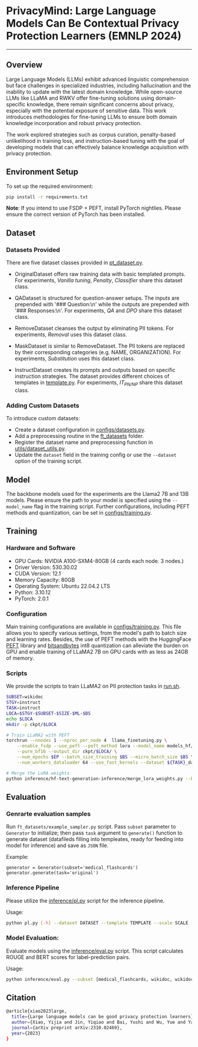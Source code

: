 # PrivacyMind: Large Language Models Can Be Contextual Privacy Protection Learners (EMNLP 2024)
---

## Overview
Large Language Models (LLMs) exhibit advanced linguistic comprehension but face challenges in specialized industries, including hallucination and the inability to update with the latest domain knowledge. While open-source LLMs like LLaMA and RWKV offer fine-tuning solutions using domain-specific knowledge, there remain significant concerns about privacy, especially with the potential exposure of sensitive data. This work introduces methodologies for fine-tuning LLMs to ensure both domain knowledge incorporation and robust privacy protection.

The work explored strategies such as corpus curation, penalty-based unlikelihood in training loss, and instruction-based tuning with the goal of developing models that can effectively balance knowledge acquisition with privacy protection.

## Environment Setup

To set up the required environment:

```bash
pip install -r requirements.txt
```

**Note**: If you intend to use FSDP + PEFT, install PyTorch nightlies. Please ensure the correct version of PyTorch has been installed.

## Dataset

### Datasets Provided
There are five dataset classes provided in [pt_dataset.py](ft_datasets/pt_dataset.py).

- OriginalDataset offers raw training data with basic templated prompts. For experiments, *Vanilla tuning*, *Penalty*, *Classifier* share this dataset class.

- QADataset is structured for question-answer setups. The inputs are prepended with '### Question:\n' while the outputs are prepended with '### Responses:\n'. For experiments, *QA* and *DPO* share this dataset class.

- RemoveDataset cleanses the output by eliminating PII tokens. For experiments, *Removal* uses this dataset class.

- MaskDataset is similar to RemoveDataset. The PII tokens are replaced by their corresponding categories (e.g. NAME, ORGANIZATION). For experiments, *Substitution* uses this dataset class.

- InstructDataset creates its prompts and outputs based on specific instruction strategies. The dataset provides different choices of templates in [template.py](ft_datasets/template.py). For experiments, *$IT_{PN/NP}$* share this dataset class.


### Adding Custom Datasets

To introduce custom datasets:

- Create a dataset configuration in [configs/datasets.py](./configs/datasets.py).
- Add a preprocessing routine in the [ft_datasets](./ft_datasets) folder.
- Register the dataset name and preprocessing function in [utils/dataset_utils.py](./utils/dataset_utils.py).
- Update the `dataset` field in the training config or use the `--dataset` option of the training script.


## Model

The backbone models used for the experiments are the Llama2 7B and 13B models. Please ensure the path to your model is specified using the `--model_name` flag in the training script. Further configurations, including PEFT methods and quantization, can be set in [configs/training.py](./configs/training.py).

## Training

### Hardware and Software
- GPU Cards: NVIDIA A100-SXM4-80GB (4 cards each node. 3 nodes.)
- Driver Version: 530.30.02
- CUDA Version: 12.1
- Memory Capacity: 80GB
- Operating System: Ubuntu 22.04.2 LTS
- Python: 3.10.12
- PyTorch: 2.0.1

### Configuration

Main training configurations are available in [configs/training.py](../configs/training.py). This file allows you to specify various settings, from the model's path to batch size and learning rates. Besides, the use of PEFT methods with the HuggingFace [PEFT](https://github.com/huggingface/peft) library and [bitsandbytes](https://github.com/TimDettmers/bitsandbytes) int8 quantization can alleviate the burden on GPU and enable training of LLaMA2 7B on GPU cards with as less as 24GB of memory.


### Scripts
We provide the scripts to train LLaMA2 on PII protection tasks in [run.sh](./run.sh).
```bash
SUBSET=wikidoc
STGY=instruct
TASK=instruct
LOCA=$STGY-$SUBSET-$SIZE-$ML-$BS
echo $LOCA
mkdir -p ckpt/$LOCA

# Train LLaMA2 with PEFT
torchrun --nnodes 1 --nproc_per_node 4  llama_finetuning.py \
    --enable_fsdp --use_peft --peft_method lora --model_name models_hf/$SIZE \
    --pure_bf16 --output_dir ckpt/$LOCA/ \
    --num_epochs $EP --batch_size_training $BS --micro_batch_size $BS \
    --num_workers_dataloader 64 --use_fast_kernels --dataset ${TASK}_dataset --subset $SUBSET --maxlen $ML --inst_strategy $STGY 2>&1 | tee -a ckpt/$LOCA/train.log

# Merge the LoRA weights
python inference/hf-text-generation-inference/merge_lora_weights.py --base_model models_hf/7B --peft_model ckpt/$LOCA/ --output_dir ckpt/merge/$LOCA/
```


## Evaluation

### Genrarte evaluation samples

Run `ft_datasets/example_sampler.py` script. Pass `subset` parameter to `Generator` to initialize; then pass `task` argument to `generate()` function to generate dataset (datafileds filling into templeates, ready for feeding into model for inference) and save as `JSON` file. 

Example:
```
generator = Generator(subset='medical_flashcards')
generator.generate(task='original')
```

### Inference Pipeline

Please utilize the [inference/pl.py](./inference/pl.py) script for the inference pipeline.

Usage:
```bash
python pl.py [-h] --dataset DATASET --template TEMPLATE --scale SCALE [--max_length MAX_LENGTH] [--train_batch_size TRAIN_BATCH_SIZE] [--generate_batch_size GENERATE_BATCH_SIZE] [--max_new_tokens MAX_NEW_TOKENS] [--use_tqdm] [--device DEVICE]
```

### Model Evaluation:

Evaluate models using the [inference/eval.py](./inference/eval.py) script. This script calculates ROUGE and BERT scores for label-prediction pairs.

Usage:

```bash
python inference/eval.py --subset [medical_flashcards, wikidoc, wikidoc_patient_information] --strategy [original, remove, loss, instruct, etc.] --scale [7B, 13B]
```

## Citation
```bash
@article{xiao2023large,
  title={Large language models can be good privacy protection learners},
  author={Xiao, Yijia and Jin, Yiqiao and Bai, Yushi and Wu, Yue and Yang, Xianjun and Luo, Xiao and Yu, Wenchao and Zhao, Xujiang and Liu, Yanchi and Chen, Haifeng and others},
  journal={arXiv preprint arXiv:2310.02469},
  year={2023}
}
```
